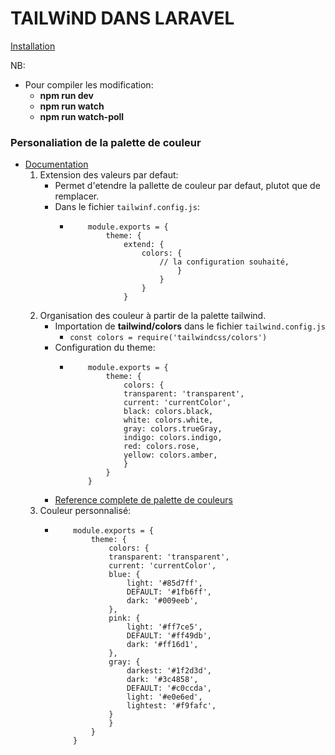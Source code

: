 # TAILWiND DANS LARAVEL

[Installation](https://tailwindcss.com/docs/guides/laravel) 

NB: 

- Pour compiler les modification: 
    - **npm run dev**
    - **npm run watch**
    - **npm run watch-poll**
   
### Personaliation de la palette de couleur
- [Documentation](https://tailwindcss.com/docs/customizing-colors)
    1. Extension des valeurs par defaut: 
        - Permet d'etendre la pallette de couleur par defaut, plutot que de remplacer. 
        - Dans le fichier `tailwinf.config.js`:
            -   ```
                    module.exports = {
                        theme: {
                            extend: {
                                colors: {
                                    // la configuration souhaité,
                                        }
                                    }
                                }
                            }
                ```
    2. Organisation des couleur à partir de la palette tailwind. 
        - Importation de **tailwind/colors** dans le fichier `tailwind.config.js`
            - `const colors = require('tailwindcss/colors')`
        - Configuration du theme:
            -   ```
                    module.exports = {
                        theme: {
                            colors: {
                            transparent: 'transparent',
                            current: 'currentColor',
                            black: colors.black,
                            white: colors.white,
                            gray: colors.trueGray,
                            indigo: colors.indigo,
                            red: colors.rose,
                            yellow: colors.amber,
                            }
                        }
                    }
                ```
        - [Reference complete de palette de couleurs](https://tailwindcss.com/docs/customizing-colors) 
    3. Couleur personnalisé:
        -   ```
                module.exports = {
                    theme: {
                        colors: {
                        transparent: 'transparent',
                        current: 'currentColor',
                        blue: {
                            light: '#85d7ff',
                            DEFAULT: '#1fb6ff',
                            dark: '#009eeb',
                        },
                        pink: {
                            light: '#ff7ce5',
                            DEFAULT: '#ff49db',
                            dark: '#ff16d1',
                        },
                        gray: {
                            darkest: '#1f2d3d',
                            dark: '#3c4858',
                            DEFAULT: '#c0ccda',
                            light: '#e0e6ed',
                            lightest: '#f9fafc',
                        }
                        }
                    }
                }
            ```
